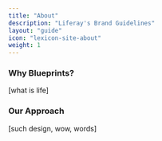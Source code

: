 ```yaml
---
title: "About"
description: "Liferay's Brand Guidelines"
layout: "guide"
icon: "lexicon-site-about"
weight: 1
---
```


### Why Blueprints?

[what is life]

### Our Approach

[such design, wow, words]
